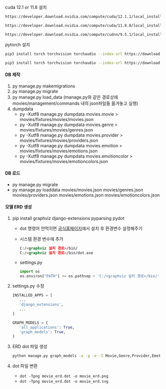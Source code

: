 cuda 12.1 or 11.8 설치

```bash
https://developer.download.nvidia.com/compute/cuda/12.1.1/local_installers/cuda_12.1.1_531.14_windows.exe

https://developer.download.nvidia.com/compute/cuda/11.8.0/local_installers/cuda_11.8.0_522.06_windows.exe

https://developer.download.nvidia.com/compute/cudnn/9.5.1/local_installers/cudnn_9.5.1_windows.exe
```

pytorch 설치

```bash
pip3 install torch torchvision torchaudio --index-url https://download.pytorch.org/whl/cu121

pip3 install torch torchvision torchaudio --index-url https://download.pytorch.org/whl/cu118
```

#### DB 제작

1. py manage.py makemigrations
2. py manage.py migrate
3. py manage.py load_data (manage.py와 같은 경로상에 movies/management/commands 내의 json파일들 옮겨놓고 실행)
4. dumpdata
   - py -Xutf8 manage.py dumpdata movies.movie > movies/fixtures/movies/movies.json
   - py -Xutf8 manage.py dumpdata movies.genre > movies/fixtures/movies/genres.json
   - py -Xutf8 manage.py dumpdata movies.provider > movies/fixtures/movies/providers.json
   - py -Xutf8 manage.py dumpdata movies.emotion > movies/fixtures/movies/emotions.json
   - py -Xutf8 manage.py dumpdata movies.emotioncolor > movies/fixtures/movies/emotioncolors.json

#### DB 로드

- py manage.py migrate
- py manage.py loaddata movies/movies.json movies/genres.json movies/providers.json movies/emotions.json movies/emotioncolors.json

#### 모델 ERD 생성

1. pip install graphviz django-extensions pyparsing pydot

   - dot 명령어 안먹히면 [공식홈페이지](https://graphviz.org/download/)에서 설치 후 환경변수 설정해주기

   - 시스템 환경 변수에 추가

     ```md
     C:/<graphviz 설치 경로>/bin/
     C:/<graphviz 설치 경로>/bin/dot.exe
     ```

   - settings.py

     ```py
     import os
     os.environ["PATH"] += os.pathsep + 'C:/<graphviz 설치 경로>/bin/'
     ```

2. settings.py 수정

   ```py
   INSTALLED_APPS = [
      ...
      'django_extensions',
      ...
   ]

   GRAPH_MODELS = {
      'all_applications': True,
      'graph_models': True,
   }
   ```

3. ERD dot 파일 생성

   ```bash
   python manage.py graph_models -a -g -e -I Movie,Genre,Provider,Emotion,EmotionColor --arrow-shape normal --rankdir LR --dot -o movie_erd.dot
   ```

4. dot 파일 변환
   - `dot -Tpng movie_erd.dot -o movie_erd.png`
   - `dot -Tpng movie_erd.dot -o movie_erd.svg`
